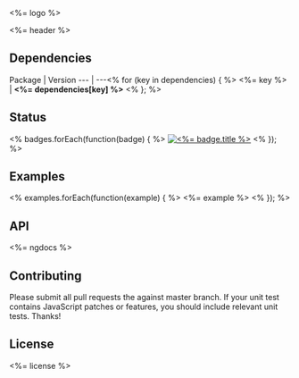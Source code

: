 <%= logo %>

<%= header %>

## Dependencies

Package | Version
--- | ---<% for (key in dependencies) { %>
<%= key %> | **<%= dependencies[key] %>**
<% }; %>

## Status
<% badges.forEach(function(badge) { %>
[![<%= badge.title %>](<%= badge.image %>)](<%= badge.url %>)
<% }); %>

## Examples
<% examples.forEach(function(example) { %>
<%= example %>
<% }); %>

## API
<%= ngdocs %>

## Contributing

Please submit all pull requests the against master branch. If your unit test contains JavaScript patches or features, you should include relevant unit tests. Thanks!

## License
<%= license %>
